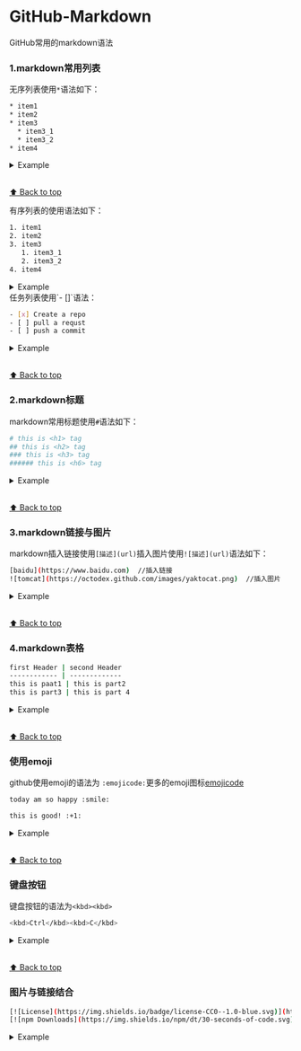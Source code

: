 # GitHub-Markdown
GitHub常用的markdown语法

### 1.markdown常用列表
无序列表使用`*`语法如下：
```bash
* item1
* item2
* item3
  * item3_1
  * item3_2
* item4
```
<details>
  <summary>Example</summary>
  
  * item1
  * item2
  * item3
    * item3_1
    * item3_2
  * item4
  
  </details>
  
  <br>[⬆ Back to top](#contents)
  
  有序列表的使用语法如下：
  ```bash
  1. item1
  2. item2
  3. item3
     1. item3_1
     2. item3_2
  4. item4
  ```
  <details>
 <summary>Example</summary>
 
 1. item1
 2. item2
 3. item3
    1. item3_1
    2. item3_2
 4. item4
 
 </details>
 任务列表使用`- []`语法：
 
 ```bash
 - [x] Create a repo
 - [ ] pull a requst
 - [ ] push a commit
 ```
 <details>
 <summary>Example</summary>
 
 - [x] Create a repo
 - [ ] pull a request
 - [ ] push a commit
 
 </details>
 
 <br>[⬆ Back to top](#contents)

### 2.markdown标题
markdown常用标题使用`#`语法如下：
```bash
# this is <h1> tag
## this is <h2> tag
### this is <h3> tag
###### this is <h6> tag
```
<details>
 <summary>Example</summary>
 
# 这是一级标题
## 这是二级标题
### 这是三级标题
 
 </details>
 
  <br>[⬆ Back to top](#contents)
  ### 3.markdown链接与图片
  markdown插入链接使用`[描述](url)`插入图片使用`![描述](url)`语法如下：
  ```bash
  [baidu](https://www.baidu.com)  //插入链接
  ![tomcat](https://octodex.github.com/images/yaktocat.png)  //插入图片
  ```
  <details>
 <summary>Example</summary>
 
 [baidu](https://www.baidu.com)
 
 ![yackocat](https://octodex.github.com/images/yaktocat.png)
 
 </details>
 
 <br>[⬆ Back to top](#contents)
 
### 4.markdown表格
```bash
first Header | second Header
------------ | -------------
this is paat1 | this is part2
this is part3 | this is part 4
```
<details>
 <summary>Example</summary>
 
 first Header | second Header
------------ | -------------
this is paat1 | this is part2
this is part3 | this is part 4

 </details>
 
<br>[⬆ Back to top](#contents)

### 使用emoji
github使用emoji的语法为 `:emojicode:`更多的emoji图标[emojicode](https://github.com/ikatyang/emoji-cheat-sheet/blob/master/README.md)
```bash
today am so happy :smile:

this is good! :+1:
```
<details>
 <summary>Example</summary>
 
today am so happy :smile:

this is good! :+1:

 </details>
 
<br>[⬆ Back to top](#contents)
### 键盘按钮
键盘按钮的语法为`<kbd><kbd>`
```bash
<kbd>Ctrl</kbd><kbd>C</kbd>
```
<details>
 <summary>Example</summary>
 copy is:
 <kbd>Ctrl</kbd>+<kbd>C</kbd>
 </details>

<br>[⬆ Back to top](#contents)

### 图片与链接结合
```bash
[![License](https://img.shields.io/badge/license-CC0--1.0-blue.svg)](https://github.com/30-seconds/30-seconds-of-code/blob/master/LICENSE) 
[![npm Downloads](https://img.shields.io/npm/dt/30-seconds-of-code.svg)](https://www.npmjs.com/package/30-seconds-of-code)
```
<details>
 <summary>Example</summary>
 
 [![License](https://img.shields.io/badge/license-CC0--1.0-blue.svg)](https://github.com/30-seconds/30-seconds-of-  code/blob/master/LICENSE) 
 [![npm Downloads](https://img.shields.io/npm/dt/30-seconds-of-code.svg)](https://www.npmjs.com/package/30-seconds-of-code)
 
 </details>
